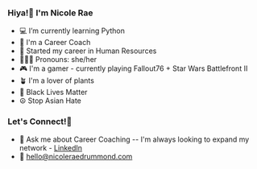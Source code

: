 ### Hiya!👋 I'm Nicole Rae

- 💻 I’m currently learning Python
- 🤝 I'm a Career Coach
- 💼 Started my career in Human Resources
- 👩🏻‍🦰 Pronouns: she/her
- 🎮 I'm a gamer - currently playing Fallout76 + Star Wars Battlefront II
- 🪴 I'm a lover of plants
- 🖤 Black Lives Matter
- ☮️ Stop Asian Hate

### Let's Connect!📲
- 💬 Ask me about Career Coaching -- I'm always looking to expand my network - <a href="https://www.linkedin.com/in/nicoleraedrummond">LinkedIn</a>
- 📩 hello@nicoleraedrummond.com

### 

<!--
**nicolerae/nicolerae** is a ✨ _special_ ✨ repository because its `README.md` (this file) appears on your GitHub profile.
- 🔭 I’m currently working on ...
- 🌱 I’m currently learning Python
- 💬 Ask me about Career Coaching
- 📫 How to reach me: hello@nicoleraedrummond.com
- 😄 Pronouns: she/her
Here are some ideas to get you started:

- 🔭 I’m currently working on creating readme.md templates for my students
- 🌱 I’m currently learning Python
- 💬 Ask me about Career Coaching
- 📫 How to reach me: hello@nicoleraedrummond.com
- 😄 Pronouns: she/her
- ⚡ Fun fact: I met my partner on Instagram in 2012
-->
